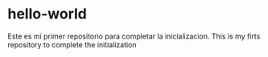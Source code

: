 # hello-world
Este es mi primer repositorio para completar la inicializacion. This is my firts repository to complete the initialization
